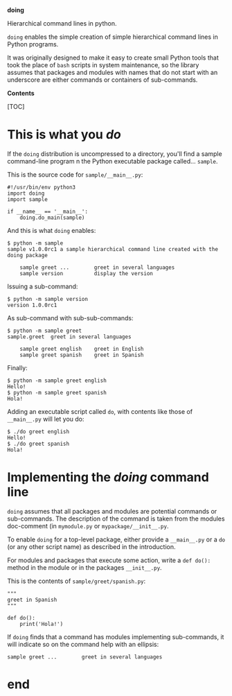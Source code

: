 **doing**

Hierarchical command lines in python.

`doing` enables the simple creation of simple hierarchical command lines
in Python programs.

It was originally designed to make it easy to create small Python tools
that took the place of `bash` scripts in system maintenance, so the
library assumes that packages and modules with names that do not start
with an underscore are either commands or containers of sub-commands.

**Contents**

[TOC]


# This is what you _do_

If the `doing` distribution is uncompressed to a directory, you'll find
a sample command-line program n the Python executable package called...
`sample`.

This is the source code for `sample/__main__.py`:

```
#!/usr/bin/env python3
import doing
import sample

if __name__ == '__main__':
    doing.do_main(sample)
```

And this is what `doing` enables:

```
$ python -m sample
sample v1.0.0rc1 a sample hierarchical command line created with the doing package

    sample greet ...        greet in several languages
    sample version          display the version
```

Issuing a sub-command:

```
$ python -m sample version
version 1.0.0rc1
```

As sub-command with sub-sub-commands:

```
$ python -m sample greet
sample.greet  greet in several languages

    sample greet english    greet in English
    sample greet spanish    greet in Spanish
```

Finally:

```
$ python -m sample greet english
Hello!
$ python -m sample greet spanish
Hola!
```

Adding an executable script called `do`, with contents like those of
`__main__.py` will let you do:

```
$ ./do greet english
Hello!
$ ./do greet spanish
Hola!
```


# Implementing the _doing_ command line

`doing` assumes that all packages and modules are potential commands or
sub-commands. The description of the command is taken from the modules
doc-comment (in `mymodule.py` or `mypackage/__init__.py`.

To enable `doing` for a top-level package, either provide a
`__main__.py` or a `do` (or any other script name) as described in the
introduction.

For modules and packages that execute some action, write a `def do():`
method in the module or in the packages `__init__.py`.

This is the contents of `sample/greet/spanish.py`:

```
"""
greet in Spanish
"""

def do():
    print('Hola!')
```

If `doing` finds that a command has modules implementing sub-commands,
it will indicate so on the command help with an ellipsis:

```
sample greet ...        greet in several languages
```

# end
